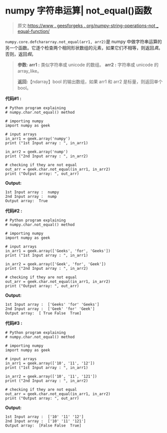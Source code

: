 # numpy 字符串运算| not_equal()函数

> 原文:[https://www . geesforgeks . org/numpy-string-operations-not _ equal-function/](https://www.geeksforgeeks.org/numpy-string-operations-not_equal-function/)

`numpy.core.defchararray.not_equal(arr1, arr2)`是 numpy 中做字符串运算的另一个函数。它逐个检查两个相同形状数组的元素，如果它们不相等，则返回*真*。否则，返回*假*。

> **参数:**
> **arr1 :** 类似字符串或 unicode 的数组。
> **arr2 :** 字符串或 unicode 的 array_like。
> 
> **返回:**【ndarray】bool 的输出数组，如果 arr1 和 arr2 是标量，则返回单个 bool。

**代码#1 :**

```
# Python program explaining
# numpy.char.not_equal() method 

# importing numpy 
import numpy as geek

# input arrays  
in_arr1 = geek.array('numpy')
print ("1st Input array : ", in_arr1)

in_arr2 = geek.array('nump')
print ("2nd Input array : ", in_arr2)  

# checking if they are not equal
out_arr = geek.char.not_equal(in_arr1, in_arr2)
print ("Output array: ", out_arr) 
```

**Output:**

```
1st Input array :  numpy
2nd Input array :  nump
Output array:  True

```

**代码#2 :**

```
# Python program explaining
# numpy.char.not_equal() method 

# importing numpy 
import numpy as geek

# input arrays  
in_arr1 = geek.array(['Geeks', 'for', 'Geeks'])
print ("1st Input array : ", in_arr1) 

in_arr2 = geek.array(['Geek', 'for', 'Geek'])
print ("2nd Input array : ", in_arr2) 

# checking if they are not equal
out_arr = geek.char.not_equal(in_arr1, in_arr2)
print ("Output array: ", out_arr) 
```

**Output:**

```
1st Input array :  ['Geeks' 'for' 'Geeks']
2nd Input array :  ['Geek' 'for' 'Geek']
Output array:  [ True False  True]

```

**代码#3 :**

```
# Python program explaining
# numpy.char.not_equal() method 

# importing numpy 
import numpy as geek

# input arrays  
in_arr1 = geek.array(['10', '11', '12'])
print ("1st Input array : ", in_arr1) 

in_arr2 = geek.array(['10', '11', '121'])
print ("2nd Input array : ", in_arr2) 

# checking if they are not equal
out_arr = geek.char.not_equal(in_arr1, in_arr2)
print ("Output array: ", out_arr) 
```

**Output:**

```
1st Input array :  ['10' '11' '12']
2nd Input array :  ['10' '11' '121']
Output array:  [False False  True]

```